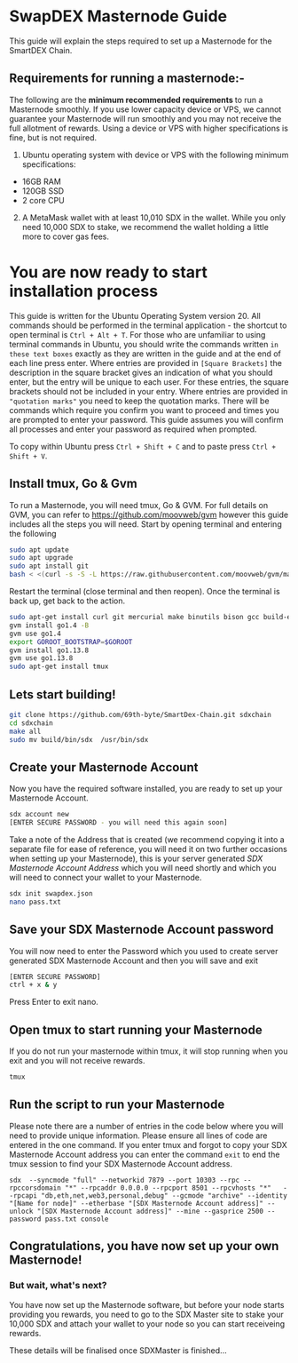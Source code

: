 
# SwapDEX Masternode Guide

This guide will explain the steps required to set up a Masternode for the SmartDEX Chain.

## Requirements for running a masternode:-

The following are the <b> minimum recommended requirements </b> to run a Masternode smoothly. If you use lower capacity device or VPS, we cannot guarantee your Masternode will run smoothly and you may not receive the full allotment of rewards. Using a device or VPS with higher specifications is fine, but is not required.

1) Ubuntu operating system with device or VPS with the following minimum specifications:

* 16GB RAM
* 120GB SSD
* 2 core CPU

2) A MetaMask wallet with at least 10,010 SDX in the wallet. While you only need 10,000 SDX to stake, we recommend the wallet holding a little more to cover gas fees.

# You are now ready to start installation process

This guide is written for the Ubuntu Operating System version 20. All commands should be performed in the terminal application - the shortcut to open terminal is ``Ctrl + Alt + T``.
For those who are unfamiliar to using terminal commands in Ubuntu, you should write the commands written ``in these text boxes`` exactly as they are written in the guide and at the end of each line press enter.
Where entries are provided in ``[Square Brackets]`` the description in the square bracket gives an indication of what you should enter, but the entry will be unique to each user. For these entries, the square brackets should not be included in your entry.
Where entries are provided in ``"quotation marks"`` you need to keep the quotation marks.
There will be commands which require you confirm you want to proceed and times you are prompted to enter your password.
This guide assumes you will confirm all processes and enter your password as required when prompted.

To copy within Ubuntu press ``Ctrl + Shift + C`` and to paste press ``Ctrl + Shift + V``.

## Install tmux, Go & Gvm

To run a Masternode, you will need tmux, Go & GVM.
For full details on GVM, you can refer to https://github.com/moovweb/gvm however this guide includes all the steps you will need.
Start by opening terminal and entering the following 

```bash 
sudo apt update
sudo apt upgrade
sudo apt install git
bash < <(curl -s -S -L https://raw.githubusercontent.com/moovweb/gvm/master/binscripts/gvm-installer) 
```
Restart the terminal (close terminal and then reopen). Once the terminal is back up, get back to the action.

```bash
sudo apt-get install curl git mercurial make binutils bison gcc build-essential
gvm install go1.4 -B
gvm use go1.4
export GOROOT_BOOTSTRAP=$GOROOT
gvm install go1.13.8
gvm use go1.13.8
sudo apt-get install tmux
```

## Lets start building!
```bash
git clone https://github.com/69th-byte/SmartDex-Chain.git sdxchain
cd sdxchain 
make all
sudo mv build/bin/sdx  /usr/bin/sdx
```

## Create your Masternode Account
Now you have the required software installed, you are ready to set up your Masternode Account. 

```bash
sdx account new
[ENTER SECURE PASSWORD - you will need this again soon]
```
Take a note of the Address that is created (we recommend copying it into a separate file for ease of reference, you will need it on two further occasions when setting up your Masternode), this is your server generated *SDX Masternode Account Address* which you will need shortly and which you will need to connect your wallet to your Masternode.

```bash
sdx init swapdex.json
nano pass.txt
```

## Save your SDX Masternode Account password
You will now need to enter the Password which you used to create server generated SDX Masternode Account and then you will save and exit
```bash
[ENTER SECURE PASSWORD]
ctrl + x & y
```
Press Enter to exit nano.

## Open tmux to start running your Masternode
If you do not run your masternode within tmux, it will stop running when you exit and you will not receive rewards.
```bash
tmux
```

## Run the script to run your Masternode
Please note there are a number of entries in the code below where you will need to provide unique information. Please ensure all lines of code are entered in the one command. If you enter tmux and forgot to copy your SDX Masternode Account address you can enter the command ``exit`` to end the tmux session to find your SDX Masternode Account address.

``
sdx  --syncmode "full" --networkid 7879 --port 10303 --rpc --rpccorsdomain "*" --rpcaddr 0.0.0.0 --rpcport 8501 --rpcvhosts "*"   --rpcapi "db,eth,net,web3,personal,debug" --gcmode "archive" --identity "[Name for node]" --etherbase "[SDX Masternode Account address]" --unlock "[SDX Masternode Account address]" --mine --gasprice 2500 --password pass.txt console
``

## Congratulations, you have now set up your own Masternode!

### But wait, what's next?
You have now set up the Masternode software, but before your node starts providing you rewards, you need to go to the SDX Master site to stake your 10,000 SDX and attach your wallet to your node so you can start receiveing rewards.

These details will be finalised once SDXMaster is finished...
